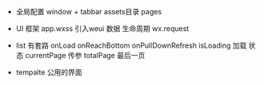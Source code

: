 - 全局配置
    window + tabbar
    assets目录 pages

- UI 框架
    app.wxss 引入weui
    数据
    生命周期 wx.request

- list 有套路
    onLoad onReachBottom  onPullDownRefresh
    isLoading 加载 状态
    currentPage  传参
    totalPage 最后一页

- tempalte
    公用的界面
    <template data={{}}>
    <template name="loading"/>